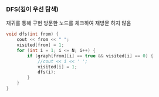 ### DFS(깊이 우선 탐색)
재귀를 통해 구현
방문한 노드를 체크하여 재방문 하지 않음

 
``` C++
void dfs(int from) {
	cout << from << " ";
	visited[from] = 1;
	for (int i = 1; i <= N; i++) {
		if (graph[from][i] == true && visited[i] == 0) {
			//cout << i << ' ';
			visited[i] = 1;
			dfs(i);
		}
	}
}
```

